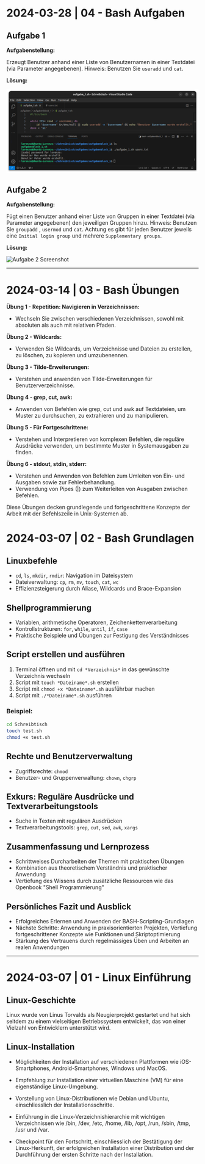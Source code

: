 # 2024-03-28 | 04 - Bash Aufgaben

## Aufgabe 1

**Aufgabenstellung:**

Erzeugt Benutzer anhand einer Liste von Benutzernamen in einer Textdatei (via Parameter angegebenen). Hinweis: Benutzen Sie `useradd` und `cat`.

**Lösung:**

![Aufgabe 1 Screenshot](screenshots/aufgabe_1.png)

## Aufgabe 2

**Aufgabenstellung:**

Fügt einen Benutzer anhand einer Liste von Gruppen in einer Textdatei (via Parameter angegebenen) den jeweiligen Gruppen hinzu. Hinweis: Benutzen Sie `groupadd` , `usermod` und `cat`. Achtung es gibt für jeden Benutzer jeweils eine `Initial login group` und mehrere `Supplementary groups`.

**Lösung:**

![Aufgabe 2 Screenshot](screenshots/aufgabe_2.png)

***

# 2024-03-14 | 03 - Bash Übungen

**Übung 1 - Repetition: Navigieren in Verzeichnissen:**
- Wechseln Sie zwischen verschiedenen Verzeichnissen, sowohl mit absoluten als auch mit relativen Pfaden.

**Übung 2 - Wildcards:**
- Verwenden Sie Wildcards, um Verzeichnisse und Dateien zu erstellen, zu löschen, zu kopieren und umzubenennen.

**Übung 3 - Tilde-Erweiterungen:**
- Verstehen und anwenden von Tilde-Erweiterungen für Benutzerverzeichnisse.

**Übung 4 - grep, cut, awk:**
- Anwenden von Befehlen wie grep, cut und awk auf Textdateien, um Muster zu durchsuchen, zu extrahieren und zu manipulieren.

**Übung 5 - Für Fortgeschrittene:**
- Verstehen und Interpretieren von komplexen Befehlen, die reguläre Ausdrücke verwenden, um bestimmte Muster in Systemausgaben zu finden.

**Übung 6 - stdout, stdin, stderr:**
- Verstehen und Anwenden von Befehlen zum Umleiten von Ein- und Ausgaben sowie zur Fehlerbehandlung.
- Verwendung von Pipes (|) zum Weiterleiten von Ausgaben zwischen Befehlen.

Diese Übungen decken grundlegende und fortgeschrittene Konzepte der Arbeit mit der Befehlszeile in Unix-Systemen ab.

# 2024-03-07 | 02 - Bash Grundlagen

## Linuxbefehle
- `cd`, `ls`, `mkdir`, `rmdir`: Navigation im Dateisystem
- Dateiverwaltung: `cp`, `rm`, `mv`, `touch`, `cat`, `wc`
- Effizienzsteigerung durch Aliase, Wildcards und Brace-Expansion

## Shellprogrammierung
- Variablen, arithmetische Operatoren, Zeichenkettenverarbeitung
- Kontrollstrukturen: `for`, `while`, `until`, `if`, `case`
- Praktische Beispiele und Übungen zur Festigung des Verständnisses

##  Script erstellen und ausführen
1. Terminal öffnen und mit `cd *Verzeichnis*` in das gewünschte Verzeichnis wechseln
2. Script mit `touch *Dateiname*.sh` erstellen
3. Script mit `chmod +x *Dateiname*.sh` ausführbar machen
4. Script mit `./*Dateiname*.sh` ausführen

### Beispiel:

~~~bash
cd Schreibtisch
touch test.sh
chmod +x test.sh
~~~

## Rechte und Benutzerverwaltung
- Zugriffsrechte: `chmod`
- Benutzer- und Gruppenverwaltung: `chown`, `chgrp`

## Exkurs: Reguläre Ausdrücke und Textverarbeitungstools
- Suche in Texten mit regulären Ausdrücken
- Textverarbeitungstools: `grep`, `cut`, `sed`, `awk`, `xargs`

## Zusammenfassung und Lernprozess
- Schrittweises Durcharbeiten der Themen mit praktischen Übungen
- Kombination aus theoretischem Verständnis und praktischer Anwendung
- Vertiefung des Wissens durch zusätzliche Ressourcen wie das Openbook "Shell Programmierung"

## Persönliches Fazit und Ausblick
- Erfolgreiches Erlernen und Anwenden der BASH-Scripting-Grundlagen
- Nächste Schritte: Anwendung in praxisorientierten Projekten, Vertiefung fortgeschrittener Konzepte wie Funktionen und Skriptoptimierung
- Stärkung des Vertrauens durch regelmässiges Üben und Arbeiten an realen Anwendungen

***

# 2024-03-07 | 01 - Linux Einführung

## Linux-Geschichte
Linux wurde von Linus Torvalds als Neugierprojekt gestartet und hat sich seitdem zu einem vielseitigen Betriebssystem entwickelt, das von einer Vielzahl von Entwicklern unterstützt wird.

## Linux-Installation
- Möglichkeiten der Installation auf verschiedenen Plattformen wie iOS-Smartphones, Android-Smartphones, Windows und MacOS.

- Empfehlung zur Installation einer virtuellen Maschine (VM) für eine eigenständige Linux-Umgebung.

- Vorstellung von Linux-Distributionen wie Debian und Ubuntu, einschliesslich der Installationsschritte.

- Einführung in die Linux-Verzeichnishierarchie mit wichtigen Verzeichnissen wie /bin, /dev, /etc, /home, /lib, /opt, /run, /sbin, /tmp, /usr und /var.

- Checkpoint für den Fortschritt, einschliesslich der Bestätigung der Linux-Herkunft, der erfolgreichen Installation einer Distribution und der Durchführung der ersten Schritte nach der Installation.